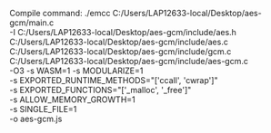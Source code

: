 Compile command: 
./emcc C:/Users/LAP12633-local/Desktop/aes-gcm/main.c \
-I C:/Users/LAP12633-local/Desktop/aes-gcm/include/aes.h C:/Users/LAP12633-local/Desktop/aes-gcm/include/aes.c C:/Users/LAP12633-local/Desktop/aes-gcm/include/gcm.c C:/Users/LAP12633-local/Desktop/aes-gcm/include/aes-gcm.c \
-O3 -s WASM=1 -s MODULARIZE=1 \
-s EXPORTED_RUNTIME_METHODS="['ccall', 'cwrap']" \
-s EXPORTED_FUNCTIONS="['_malloc', '_free']" \
-s ALLOW_MEMORY_GROWTH=1 \
-s SINGLE_FILE=1 \
-o aes-gcm.js
